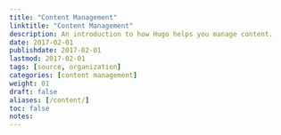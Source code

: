 ```yaml
---
title: "Content Management"
linktitle: "Content Management"
description: An introduction to how Hugo helps you manage content.
date: 2017-02-01
publishdate: 2017-02-01
lastmod: 2017-02-01
tags: [source, organization]
categories: [content management]
weight: 01
draft: false
aliases: [/content/]
toc: false
notes:
---
```

